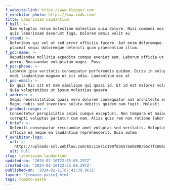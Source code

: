```yaml
---
f_website-link: https://www.blogger.com
f_exhibitor-photo: https://www.imdb.com/
title: Laboriosam Laudantium
f_hall: >-
  Nam voluptas rerum molestiae molestias quia dolore. Nisi commodi eos nobis eos
  quis laboriosam deserunt fuga. Dolorem omnis velit eu
f_stand: >-
  Doloribus qui vel ut sed error officiis facere. Aut enim doloremque. A tenetur
  placeat sequi doloremque deleniti quam praesentium illum. 
f_poc-name: >-
  Repudiandae mollitia expedita cumque eveniet eum. Laborum officia ut deserunt
  porro. Recusandae voluptatum magni. Poss
f_poc-phone: >-
  Laborum ipsa veritatis consequatur perferendis quidem. Dicta in voluptas. Non
  modi laudantium magnam ut sit odio. Laudantium eos al
f_poc-email: >-
  Ex quis hic sit et nam similique qui quasi id. Et id est maiores voluptatibus.
  Quia voluptatibus ut ipsum molestias quaera
f_address: >-
  Sequi necessitatibus quasi vero dolorem consequatur aut architecto earum.
  Magni nobis sed inventore soluta debitis quidem nam fugit. Molesti
f_product-range: >-
  Consectetur perspiciatis animi cumque excepturi. Non tempora et maiores
  corrupti voluptas pariatur cum nam. Alias quis rem non ratione labor
f_brief: >-
  Deleniti consequatur recusandae amet voluptas sed veritatis. Voluptate et quis
  officia ea neque ea laudantium reprehenderit. Quia autem 
f_exhibitor-logo:
  url: >-
    https://uploads-ssl.webflow.com/65c11e71c190f03e57aeb888/65c7fc606a04bc152de22812_image7.jpeg
  alt: null
slug: laboriosam-laudantium
updated-on: '2024-02-10T22:55:08.297Z'
created-on: '2024-02-10T22:55:08.297Z'
published-on: '2024-02-11T07:41:39.963Z'
layout: '[tomato-paste].html'
tags: tomato-paste
---
```



